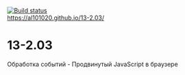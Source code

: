 [![Build status](https://ci.appveyor.com/api/projects/status/0ovjkt10lqa04wvb?svg=true)](https://ci.appveyor.com/project/Al101020/13-2-03)
<br>https://al101020.github.io/13-2.03/<br>

# 13-2.03
Обработка событий - Продвинутый JavaScript в браузере 
